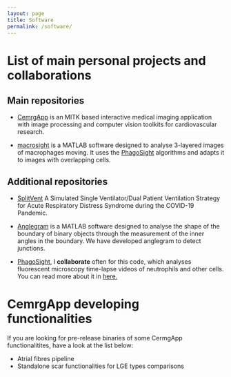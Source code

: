 ```yaml
---
layout: page
title: Software
permalink: /software/
---
```


# List of main personal projects and collaborations 
## Main repositories 
+ [CemrgApp](https://github.com/CemrgDevelopers/CemrgApp) is an MITK based 
  interactive medical imaging application with image processing and computer 
  vision toolkits for cardiovascular research. 
  
+ [macrosight](https://github.com/alonsoJASL/macrosight) is a MATLAB software 
  designed to analyse 3-layered images of macrophages moving. It uses the 
  [PhagoSight](https://github.com/phagosight/phagosight) algorithms and adapts
  it to images with overlapping cells. 
  
## Additional repositories 
+ [SplitVent](https://github.com/splitvent/splitvent) A Simulated 
  Single Ventilator/Dual Patient Ventilation Strategy for Acute Respiratory 
  Distress Syndrome during the COVID-19 Pandemic.

+ [Anglegram](https://github.com/alonsoJASL/matlab.anglegram) is a MATLAB software
  designed to analyse the shape of the boundary of binary objects through the 
  measurement of the inner angles in the boundary. We have developed anglegram 
  to detect junctions.  

+ [PhagoSight](https://github.com/phagosight/phagosight), I **collaborate**
  often for this code, which analyses fluorescent microscopy time-lapse
  videos of neutrophils and other cells. You can read more about it 
  in [here.](phagosight.org)

# CemrgApp developing functionalities
If you are looking for pre-release binaries of some CermgApp functionalitites, 
have a look at the list below: 

+ Atrial fibres pipeline 
+ Standalone scar functionalities for LGE types comparisons
